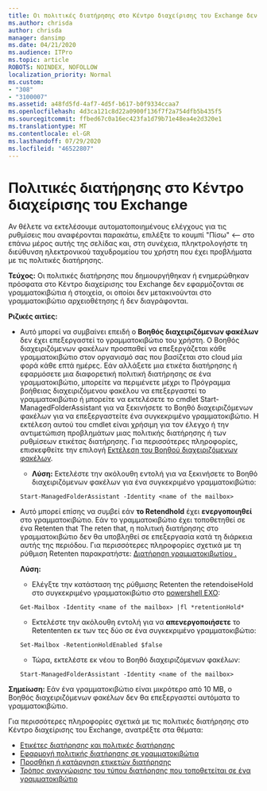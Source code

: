 ```yaml
---
title: Οι πολιτικές διατήρησης στο Κέντρο διαχείρισης του Exchange δεν λειτουργούν
ms.author: chrisda
author: chrisda
manager: dansimp
ms.date: 04/21/2020
ms.audience: ITPro
ms.topic: article
ROBOTS: NOINDEX, NOFOLLOW
localization_priority: Normal
ms.custom:
- "308"
- "3100007"
ms.assetid: a48fd5fd-4af7-4d5f-b617-b0f9334ccaa7
ms.openlocfilehash: 4d3ca121c8d22a0900f136f7f2a754dfb5b435f5
ms.sourcegitcommit: ffbed67c0a16ec423fa1d79b71e48ea4e2d320e1
ms.translationtype: MT
ms.contentlocale: el-GR
ms.lasthandoff: 07/29/2020
ms.locfileid: "46522807"
---
```

# <a name="retention-policies-in-exchange-admin-center"></a>Πολιτικές διατήρησης στο Κέντρο διαχείρισης του Exchange

Αν θέλετε να εκτελέσουμε αυτοματοποιημένους ελέγχους για τις ρυθμίσεις που αναφέρονται παρακάτω, επιλέξτε το κουμπί "Πίσω" <-- στο επάνω μέρος αυτής της σελίδας και, στη συνέχεια, πληκτρολογήστε τη διεύθυνση ηλεκτρονικού ταχυδρομείου του χρήστη που έχει προβλήματα με τις πολιτικές διατήρησης.

 **Τεύχος:** Οι πολιτικές διατήρησης που δημιουργήθηκαν ή ενημερώθηκαν πρόσφατα στο Κέντρο διαχείρισης του Exchange δεν εφαρμόζονται σε γραμματοκιβώτια ή στοιχεία, οι οποίοι δεν μετακινούνται στο γραμματοκιβώτιο αρχειοθέτησης ή δεν διαγράφονται. 
  
 **Ριζικές αιτίες:**
  
- Αυτό μπορεί να συμβαίνει επειδή ο **Βοηθός διαχειριζόμενων φακέλων** δεν έχει επεξεργαστεί το γραμματοκιβώτιο του χρήστη. Ο Βοηθός διαχειριζόμενων φακέλων προσπαθεί να επεξεργάζεται κάθε γραμματοκιβώτιο στον οργανισμό σας που βασίζεται στο cloud μία φορά κάθε επτά ημέρες. Εάν αλλάξετε μια ετικέτα διατήρησης ή εφαρμόσετε μια διαφορετική πολιτική διατήρησης σε ένα γραμματοκιβώτιο, μπορείτε να περιμένετε μέχρι το Πρόγραμμα βοήθειας διαχειριζόμενου φακέλου να επεξεργαστεί το γραμματοκιβώτιο ή μπορείτε να εκτελέσετε το cmdlet Start-ManagedFolderAssistant για να ξεκινήσετε το Βοηθό διαχειριζόμενων φακέλων για να επεξεργαστείτε ένα συγκεκριμένο γραμματοκιβώτιο. Η εκτέλεση αυτού του cmdlet είναι χρήσιμη για τον έλεγχο ή την αντιμετώπιση προβλημάτων μιας πολιτικής διατήρησης ή των ρυθμίσεων ετικέτας διατήρησης. Για περισσότερες πληροφορίες, επισκεφθείτε την επιλογή [Εκτέλεση του Βοηθού διαχειριζόμενων φακέλων](https://msdn.microsoft.com/library/gg271153%28v=exchsrvcs.149%29.aspx#managedfolderassist).
    
  - **Λύση:** Εκτελέστε την ακόλουθη εντολή για να ξεκινήσετε το Βοηθό διαχειριζόμενων φακέλων για ένα συγκεκριμένο γραμματοκιβώτιο:
    
  ```
  Start-ManagedFolderAssistant -Identity <name of the mailbox>
  ```

- Αυτό μπορεί επίσης να συμβεί εάν **το Retendhold** έχει **ενεργοποιηθεί** στο γραμματοκιβώτιο. Εάν το γραμματοκιβώτιο έχει τοποθετηθεί σε ένα Retenten that The reten that, η πολιτική διατήρησης στο γραμματοκιβώτιο δεν θα υποβληθεί σε επεξεργασία κατά τη διάρκεια αυτής της περιόδου. Για περισσότερες πληροφορίες σχετικά με τη ρύθμιση Retenten παρακρατήστε: [Διατήρηση γραμματοκιβωτίου .](https://docs.microsoft.com/exchange/security-and-compliance/messaging-records-management/mailbox-retention-hold)
    
    **Λύση:**
    
  - Ελέγξτε την κατάσταση της ρύθμισης Retenten the retendoiseHold στο συγκεκριμένο γραμματοκιβώτιο στο [powershell EXO](https://docs.microsoft.com/powershell/exchange/exchange-online/connect-to-exchange-online-powershell/connect-to-exchange-online-powershell?view=exchange-ps):
    
  ```
  Get-Mailbox -Identity <name of the mailbox> |fl *retentionHold*
  ```

  - Εκτελέστε την ακόλουθη εντολή για να **απενεργοποιήσετε** το Retententen εκ των τες δύο σε ένα συγκεκριμένο γραμματοκιβώτιο:
    
  ```
  Set-Mailbox -RetentionHoldEnabled $false
  ```

  - Τώρα, εκτελέστε εκ νέου το Βοηθό διαχειριζόμενων φακέλων:
    
  ```
  Start-ManagedFolderAssistant -Identity <name of the mailbox>
  ```

 **Σημείωση:** Εάν ένα γραμματοκιβώτιο είναι μικρότερο από 10 MB, ο Βοηθός διαχειριζόμενων φακέλων δεν θα επεξεργαστεί αυτόματα το γραμματοκιβώτιο.
 
Για περισσότερες πληροφορίες σχετικά με τις πολιτικές διατήρησης στο Κέντρο διαχείρισης του Exchange, ανατρέξτε στα θέματα:
- [Ετικέτες διατήρησης και πολιτικές διατήρησης](https://docs.microsoft.com/exchange/security-and-compliance/messaging-records-management/retention-tags-and-policies)
- [Εφαρμογή πολιτικής διατήρησης σε γραμματοκιβώτια](https://docs.microsoft.com/exchange/security-and-compliance/messaging-records-management/apply-retention-policy)
- [Προσθήκη ή κατάργηση ετικετών διατήρησης](https://docs.microsoft.com/exchange/security-and-compliance/messaging-records-management/add-or-remove-retention-tags)
- [Τρόπος αναγνώρισης του τύπου διατήρησης που τοποθετείται σε ένα γραμματοκιβώτιο](https://docs.microsoft.com/microsoft-365/compliance/identify-a-hold-on-an-exchange-online-mailbox)
